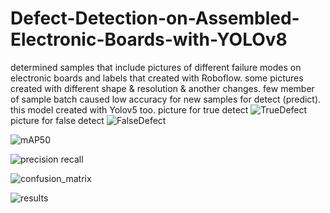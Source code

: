 # Defect-Detection-on-Assembled-Electronic-Boards-with-YOLOv8
determined samples that include pictures of different failure modes on electronic boards and labels that created with Roboflow. some pictures created with different shape &amp; resolution &amp; another changes. few member of sample batch caused low accuracy for new samples for detect (predict). this model created with Yolov5 too.
picture for true detect
![TrueDefect](https://github.com/user-attachments/assets/7fc81036-da74-4cc3-9b1f-7cc581eee6a5)
picture for false detect
![FalseDefect](https://github.com/user-attachments/assets/45d3e611-d9c5-4332-9bb8-f3c2b30af7e2)


![mAP50](https://github.com/user-attachments/assets/8fbac709-4702-40e2-a0c4-5f5fc1c5f16f)


![precision recall](https://github.com/user-attachments/assets/ddde8e5b-848f-423c-b85f-9afcd8400df9)


![confusion_matrix](https://github.com/user-attachments/assets/ead2f681-4550-403c-b2a1-82a459ab61d4)



![results](https://github.com/user-attachments/assets/8489379c-03ef-49bb-8488-d36021a31802)
